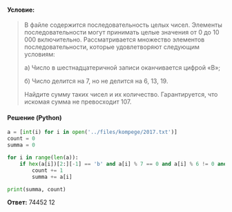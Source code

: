 #### Условие:
> В файле содержится последовательность целых чисел. Элементы последовательности могут принимать целые значения от 0 до 10 000 включительно. Рассматривается множество элементов последовательности, которые удовлетворяют следующим условиям:
> 
> а) Число в шестнадцатеричной записи оканчивается цифрой «B»;
> 
> б) Число делится на 7, но не делится на 6, 13, 19.
> 
> Найдите сумму таких чисел и их количество. Гарантируется, что искомая сумма не превосходит 107.

#### Решение (Python)
```python
a = [int(i) for i in open('../files/kompege/2017.txt')]
count = 0
summa = 0

for i in range(len(a)):
    if hex(a[i])[2:][-1] == 'b' and a[i] % 7 == 0 and a[i] % 6 != 0 and a[i] % 13 != 0 and a[i] % 19 != 0:
        count += 1
        summa += a[i]

print(summa, count)
```

**Ответ:** 74452 12
